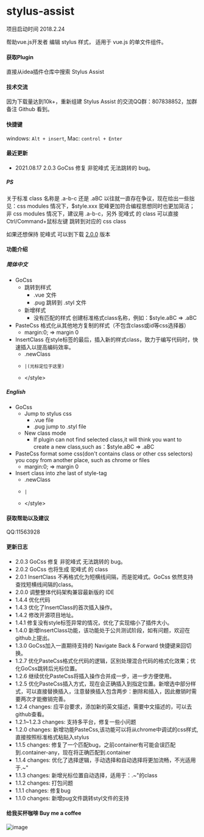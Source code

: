 # stylus-assist
项目启动时间 2018.2.24
<!-- Plugin description -->
帮助vue.js开发者 编辑 stylus 样式， 适用于 vue.js 的单文件组件。
<!-- Plugin description end -->

#### 获取Plugin
直接从idea插件仓库中搜索 Stylus Assist

#### 技术交流
因为下载量达到10k+，重新组建 Stylus Assist 的交流QQ群：807838852，加群备注 Github 看到。

#### 快捷键
windows: `Alt + insert`, Mac: `control + Enter`

#### 最近更新
* 2021.08.17  2.0.3 GoCss 修复 非驼峰式 无法跳转的 bug。

##### PS
关于标准 class 名称是 .a-b-c 还是 .aBC 以往就一直存在争议，现在给出一些拙见：css modules 情况下，$style.xxx 驼峰更加符合编程思想同时也更加简洁；非 css modules 情况下，建议用 .a-b-c，另外 驼峰式 的 class 可以直接Ctrl/Command+鼠标左键 跳转到对应的 css class

如果还想保持 驼峰式 可以到下载 [2.0.0](https://plugins.jetbrains.com/plugin/download?rel=true&updateId=131276) 版本

#### 功能介绍

##### 简体中文
* GoCss
  * 跳转到样式
    * .vue 文件
    * .pug 跳转到 .styl 文件
  * 新增样式
    * 没有匹配的样式 创建标准格式class名称，例如：$style.aBC => .aBC
* PasteCss 格式化从其他地方复制的样式（不包含class或id等css选择器）
  * margin:0;  =>  margin 0
* InsertClass 在style标签的最后，插入新的样式class，致力于编写代码时，快速插入以提高编码效率。
  * .newClass
  *     |(光标定位于这里)
  * <\/style>
  

##### English
* GoCss
  * Jump to stylus css
    * .vue file
    * .pug jump to .styl file
  * New class mode
    * If plugin can not find selected class,it will think you want to create a new class,such as：$style.aBC =&gt; .aBC
* PasteCss format some css(don't contains class or other css selectors) you copy from another place, such as chrome or files
  * margin:0;  =&gt;  margin 0
* Insert class into zhe last of style-tag
  *   .newClass
  *     |
  * <\/style>

#### 获取帮助以及建议
QQ:11563928

#### 更新日志
* 2.0.3 GoCss 修复 非驼峰式 无法跳转的 bug。
* 2.0.2 GoCss 也将生成 驼峰式 的 class
* 2.0.1 InsertClass 不再格式化为短横线间隔，而是驼峰式。GoCss 依然支持查找短横线间隔的class。
* 2.0.0 调整整体代码架构兼容最新版的 IDE
* 1.4.4 优化代码
* 1.4.3 优化了InsertClass的首次插入操作。
* 1.4.2 修改开源项目地址。
* 1.4.1 修复没有style标签异常的情况，优化了实现缩小了插件大小。
* 1.4.0 新增InsertClass功能，该功能处于公共测试阶段，如有问题，欢迎在github上提出。
* 1.3.0 GoCss加入一直期待支持的 Navigate Back & Forward 快捷键来回切换。
* 1.2.7 优化PasteCss格式化代码的逻辑，区别处理混合代码的格式化效果；优化GoCss跳转后光标位置。
* 1.2.6 继续优化PasteCss将插入操作合并成一步，进一步方便使用。
* 1.2.5 优化PasteCss插入方式，现在会正确插入到指定位置。新增选中部分样式，可以直接替换插入，注意替换插入包含两步：删除和插入，因此撤销时需要两次才能撤销完善。
* 1.2.4 changes: 应平台要求，添加新的英文描述，需要中文描述的，可以去github查看。
* 1.2.1~1.2.3 changes: 支持多平台，修复一些小问题
* 1.2.0 changes: 新增功能PasteCss,该功能可以将从chrome中调试的css样式,直接按照标准格式粘贴入stylus
* 1.1.5 changes: 修复了一个匹配bug，之前container有可能会误匹配到.container-any，现在将正确匹配到.container
* 1.1.4 changes: 优化了选择逻辑，手动选择和自动选择将更加流畅，不光适用于.~"
* 1.1.3 changes: 新增光标位置自动选择，适用于：.~"的class
* 1.1.2 changes: 打包问题
* 1.1.1 changes: 修复bug
* 1.1.0 changes: 新增pug文件跳转styl文件的支持

#### 给我买杯咖啡 Buy me a coffee
![image](https://user-images.githubusercontent.com/13230237/128452500-292addd6-8bd6-42f1-aa9f-547341b0cb1e.png)

